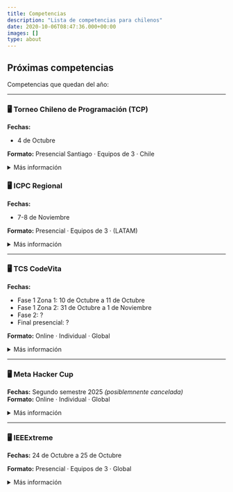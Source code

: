 ```yaml
---
title: Competencias
description: "Lista de competencias para chilenos"
date: 2020-10-06T08:47:36.000+00:00
images: []
type: about
---
```


## Próximas competencias

Competencias que quedan del año:

---

### 🖥️ Torneo Chileno de Programación (TCP)
**Fechas:** 
- 4 de Octubre

**Formato:** Presencial Santiago · Equipos de 3 · Chile

<details>
<summary>Más información</summary>

**Descripción**  

El Torneo Chileno de Programación es una buena instancia de preparación para la ICPC fase regional, además de ser un evento amistoso en el cual puede competir cualquier persona.

**Inscripción**  
- [Inscribirse](https://icpc.global/)

**Requisitos de Inscripción**
- Que alguien inscriba al equipo.
</details>

### 🖥️ ICPC Regional
**Fechas:** 
- 7-8 de Noviembre

**Formato:** Presencial · Equipos de 3 · (LATAM)

<details>
<summary>Más información</summary>

**Descripción**  

La ICPC es la competencia universitaria de programación competitiva más importante del mundo. La fase regional es la segunda (después de una selección universitaria) y quienes logren clasificar avanzarán a la Latin America Championship en 2025, y quienes logren avanzar de ella llegarán a la ICPC World Finals. Las reglas de clasificación son complejas, clasifican ~41 equipos de LATAM, el mejor equipo compuesto únicamente por mujeres, el top 20 y luego se reparten cupos por país / región. Solo pueden clasificar dos equipos de la misma universidad.

**Inscripción**  
- [Inscribirse](https://icpc.global/)

**Requisitos de Inscripción**
- Ser estudiante que no haya completado 5 años de estudios en una carrera stem o no superar los 23 años.
</details>

---

### 🖥️ TCS CodeVita
**Fechas:** 
- Fase 1 Zona 1: 10 de Octubre a 11 de Octubre
- Fase 1 Zona 2: 31 de Octubre a 1 de Noviembre
- Fase 2: ?
- Final presencial: ?

**Formato:** Online · Individual · Global

<details>
<summary>Más información</summary>

**Descripción**  
TCS CodeVita es una competencia de India individual que tiene el record Guiness por mayor cantidad de inscritos. Se compone de tres etapas; la fase 1 y 2 de clasificación y online, y la fase final presencial en India. El top 25 del ranking irá a India con pasajes, visa, estadía y comida pagado.

Chile se destaca entre todos los países por tener la mayor presencia en esta competencia. En 2024 8 chilenos llegaron a la final y el 2025 fueron 5.

También tiene premios especiales para alumnos de primer y segundo año universitario y para concursantes femeninas.

**Inscripción**  
- [Inscribirse](https://codevita.tcsapps.com/)

**Requisitos de Inscripción (lo piden para la final presencial)**
- Documento de identidad.
- Ser estudiante de educación superior y poder demostrarlo (No sabemos sobre estudiantes de colegios).
</details>

---

### 🖥️ Meta Hacker Cup
**Fechas:** Segundo semestre 2025 _(posiblemnente cancelada)_  
**Formato:** Online · Individual · Global

<details>
<summary>Más información</summary>

**Descripción**  
Tiene varias rondas, todas online excepto la final con los top 25 que es en Estados Unidos con pasajes, estadía y comida pagado. En particular ningún chileno ha llegado a la final.

**Inscripción**  
- [Inscribirse](#) No hay por ahora.

**Requisitos**
- Cualquiera puede participar mientras tenga Facebook.

</details>

---

### 🖥️ IEEExtreme
**Fechas:** 24 de Octubre a 25 de Octubre

**Formato:** Presencial · Equipos de 3 · Global

<details>
<summary>Más información</summary>

**Descripción**  
Competencia de 24 horas, Desde el Viernes 24 de Octubre 21:00 a Sábado 25 de Octubre 21:00 (hora chile). Hay harta participación Chilena y un equipo logró quedar top 10 el 2023.

**Inscripción**  
- [Inscribirse](https://ieeextreme.org/)

**Requisitos**
- Debe ser alumno de educación superior y tener suscripción IEEE. La suscripción anual tiene un costo aproximado de 16k y a veces las instituciones lo cubren.
- Debe haber un "proctor", un miembro de la IEEE que supervise la sede. La Universidad Federico Santa María (Valparaíso y Santiago) y la Diego Portales (Santiago) han organizado el evento con sus proctors en años anteriores. Sabemos que la Diego Portales también lo hará en 2025.

</details>